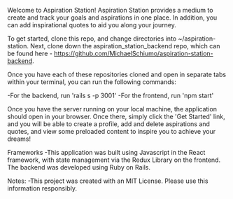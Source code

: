 Welcome to Aspiration Station! Aspiration Station provides a medium to create and track your goals and aspirations in one place. In addition, you can add inspirational quotes to aid you along your journey.

To get started, clone this repo, and change directories into ~/aspiration-station. Next, clone down the aspiration_station_backend repo, which can be found here - https://github.com/MichaelSchiumo/aspiration-station-backend.

Once you have each of these repositories cloned and open in separate tabs within your terminal, you can run the following commands:

  -For the backend, run 'rails s -p 3001'
  -For the frontend, run 'npm start'


  Once you have the server running on your local machine, the application should open in your browser. Once there, simply click the 'Get Started' link, and you will be able to create a profile, add and delete aspirations and quotes, and view some preloaded content to inspire you to achieve your dreams!


  Frameworks
  -This application was built using Javascript in the React framework, with state management via the Redux Library on the frontend. The backend was developed using Ruby on Rails. 





  Notes:
  -This project was created with an MIT License. Please use this information responsibly.
